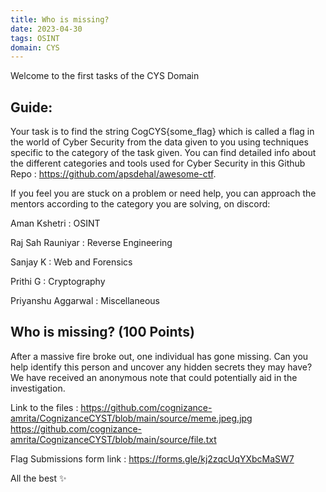 ```yaml
---
title: Who is missing?
date: 2023-04-30
tags: OSINT
domain: CYS
---
```


Welcome to the first tasks of the CYS Domain
## Guide:

Your task is to find the string CogCYS{some_flag} which is called a flag in the world of Cyber Security from the data given to you using techniques specific to the category of the task given. You can find detailed info about the different categories and tools used for Cyber Security in this Github Repo : https://github.com/apsdehal/awesome-ctf.

If you feel you are stuck on a problem or need help, you can approach the mentors according to the category you are solving, on discord:

Aman Kshetri : OSINT

Raj Sah Rauniyar : Reverse Engineering

Sanjay K : Web and Forensics

Prithi G : Cryptography

Priyanshu Aggarwal : Miscellaneous

## Who is missing? (100 Points)

After a massive fire broke out, one individual has gone missing. Can you help identify this person and uncover any hidden secrets they may have? We have received an anonymous note that could potentially aid in the investigation.

Link to the files : 
https://github.com/cognizance-amrita/CognizanceCYST/blob/main/source/meme.jpeg.jpg
https://github.com/cognizance-amrita/CognizanceCYST/blob/main/source/file.txt

Flag Submissions form link : https://forms.gle/kj2zqcUqYXbcMaSW7

All the best ✨
